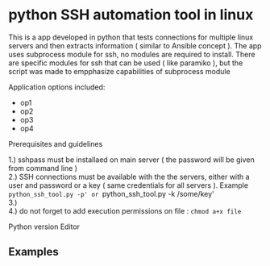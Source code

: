 # python SSH automation tool in linux
This is a app developed in python that tests connections for multiple linux servers and then extracts information ( similar to Ansible concept ).
The app uses subprocess module for ssh, no modules are required to install. There are specific modules for ssh that can be used ( like paramiko ), but the script was made to empphasize capabilities of subprocess module



Application options included:
* op1
* op2
* op3
* op4

Prerequisites and guidelines
  
1.) sshpass must be installaed on main server ( the password will be given from command line )  
2.) SSH connections must be available with the the servers, either with a user and password or a key ( same credentials for all servers ). Example
`python_ssh_tool.py -p' or `python_ssh_tool.py -k /some/key'  
3.)     
4.) do not forget to add execution permissions on file : `chmod a+x file`  

Python version
Editor
## Examples
